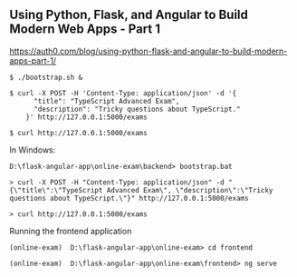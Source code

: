 ## Using Python, Flask, and Angular to Build Modern Web Apps - Part 1

https://auth0.com/blog/using-python-flask-and-angular-to-build-modern-apps-part-1/

    $ ./bootstrap.sh &
    
    $ curl -X POST -H 'Content-Type: application/json' -d '{
          "title": "TypeScript Advanced Exam",
          "description": "Tricky questions about TypeScript."
        }' http://127.0.0.1:5000/exams
    
    $ curl http://127.0.0.1:5000/exams

In Windows:
    
    D:\flask-angular-app\online-exam\backend> bootstrap.bat
    
    > curl -X POST -H "Content-Type: application/json" -d "{\"title\":\"TypeScript Advanced Exam\", \"description\":\"Tricky questions about TypeScript.\"}" http://127.0.0.1:5000/exams
    
    > curl http://127.0.0.1:5000/exams


Running the frontend application

    (online-exam)  D:\flask-angular-app\online-exam> cd frontend
    
    (online-exam)  D:\flask-angular-app\online-exam\frontend> ng serve
